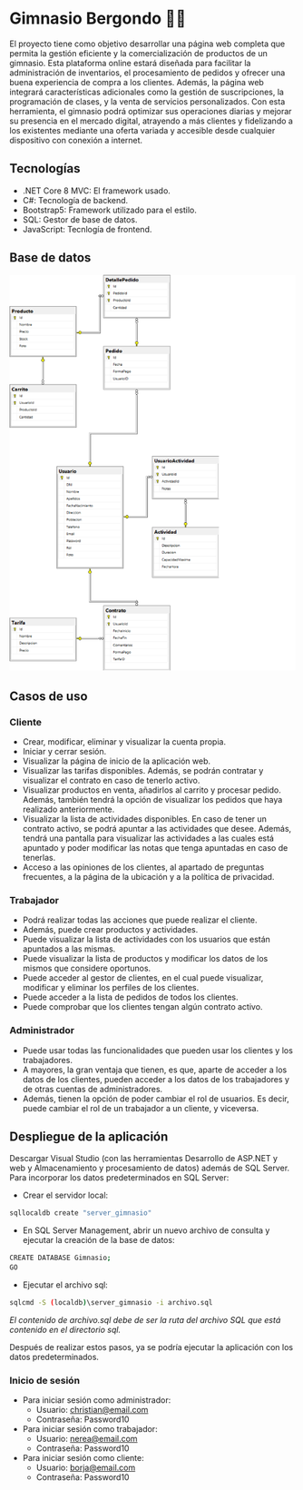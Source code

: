# Gimnasio Bergondo 🏋️‍♀️

El proyecto tiene como objetivo desarrollar una página web completa que permita la gestión eficiente y la comercialización de productos de un gimnasio. Esta plataforma online estará diseñada para facilitar la administración de inventarios, el procesamiento de pedidos y ofrecer una buena experiencia de compra a los clientes. Además, la página web integrará características adicionales como la gestión de suscripciones, la programación de clases, y la venta de servicios personalizados. Con esta herramienta, el gimnasio podrá optimizar sus operaciones diarias y mejorar su presencia en el mercado digital, atrayendo a más clientes y fidelizando a los existentes mediante una oferta variada y accesible desde cualquier dispositivo con conexión a internet.

## Tecnologías
* .NET Core 8 MVC: El framework usado.
* C#: Tecnología de backend.
* Bootstrap5: Framework utilizado para el estilo.
* SQL: Gestor de base de datos.
* JavaScript: Tecnlogía de frontend.

## Base de datos
![esquemaBD](https://github.com/chrisasa109/GimnasioBergondo/blob/4ddca06ce2afa0d1ad465d6ed918ae0d053b6aca/images-readme/diagrama.png)

## Casos de uso

### Cliente
- Crear, modificar, eliminar y visualizar la cuenta propia.
- Iniciar y cerrar sesión.
- Visualizar la página de inicio de la aplicación web.
- Visualizar las tarifas disponibles. Además, se podrán contratar y visualizar el contrato en caso de tenerlo activo.
- Visualizar productos en venta, añadirlos al carrito y procesar pedido. Además, también tendrá la opción de visualizar los pedidos que haya realizado anteriormente.
- Visualizar la lista de actividades disponibles. En caso de tener un contrato activo, se podrá apuntar a las actividades que desee. Además, tendrá una pantalla para visualizar las actividades a las cuales está apuntado y poder modificar las notas que tenga apuntadas en caso de tenerlas.
- Acceso a las opiniones de los clientes, al apartado de preguntas frecuentes, a la página de la ubicación y a la política de privacidad.

### Trabajador
- Podrá realizar todas las acciones que puede realizar el cliente.
- Además, puede crear productos y actividades.
- Puede visualizar la lista de actividades con los usuarios que están apuntados a las mismas.
- Puede visualizar la lista de productos y modificar los datos de los mismos que considere oportunos.
- Puede acceder al gestor de clientes, en el cual puede visualizar, modificar y eliminar los perfiles de los clientes.
- Puede acceder a la lista de pedidos de todos los clientes.
- Puede comprobar que los clientes tengan algún contrato activo.

### Administrador
- Puede usar todas las funcionalidades que pueden usar los clientes y los trabajadores.
- A mayores, la gran ventaja que tienen, es que, aparte de acceder a los datos de los clientes, pueden acceder a los datos de los trabajadores y de otras cuentas de administradores.
- Además, tienen la opción de poder cambiar el rol de usuarios. Es decir, puede cambiar el rol de un trabajador a un cliente, y viceversa.

## Despliegue de la aplicación
Descargar Visual Studio (con las herramientas Desarrollo de ASP.NET y web y Almacenamiento y procesamiento de datos) además de SQL Server.
Para incorporar los datos predeterminados en SQL Server:
- Crear el servidor local:
```sh
sqllocaldb create "server_gimnasio"
```
- En SQL Server Management, abrir un nuevo archivo de consulta y ejecutar la creación de la base de datos:
```sh
CREATE DATABASE Gimnasio;
GO
```
- Ejecutar el archivo sql:
```sh
sqlcmd -S (localdb)\server_gimnasio -i archivo.sql
```
_El contenido de archivo.sql debe de ser la ruta del archivo SQL que está contenido en el directorio sql._

Después de realizar estos pasos, ya se podría ejecutar la aplicación con los datos predeterminados.

### Inicio de sesión
- Para iniciar sesión como administrador:
    - Usuario: christian@email.com
    - Contraseña: Password10
- Para iniciar sesión como trabajador:
    - Usuario: nerea@email.com
    - Contraseña: Password10
- Para iniciar sesión como cliente:
    - Usuario: borja@email.com
    - Contraseña: Password10
